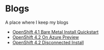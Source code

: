 # Blogs
A place where I keep my blogs

* [OpenShift 4.1 Bare Metal Install Quickstart](docs/openshift-4-bm)
* [OpenShift 4.2 On Azure Preview](docs/openshift-4.2-az)
* [OpenShift 4.2 Disconnected Install](docs/openshift-4.2-disconnected)
